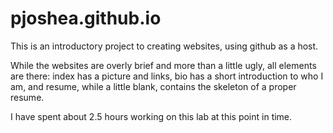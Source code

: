 # pjoshea.github.io
This is an introductory project to creating websites, using github as a host.

While the websites are overly brief and more than a little ugly, all elements are there: index has a picture and links, bio has a short introduction to who I am, and resume, while a little blank, contains the skeleton of a proper resume.

I have spent about 2.5 hours working on this lab at this point in time.